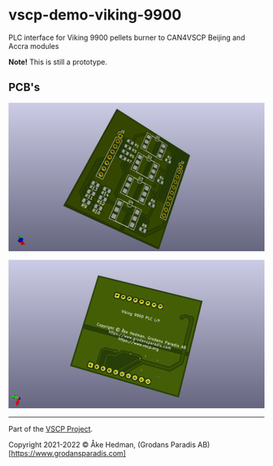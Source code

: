 # vscp-demo-viking-9900
PLC interface for Viking 9900 pellets burner to CAN4VSCP Beijing and Accra modules

**Note!** This is still a prototype.

## PCB's
![Control Interface Top](./images/i2c-control-interface-top.png)

![Control Interface Bottom](./images/i2c-control-interface-bottom.png)  

---

Part of the [VSCP Project](https://www.vscp.org).

Copyright 2021-2022 © Åke Hedman, (Grodans Paradis AB)[https://www.grodansparadis.com]